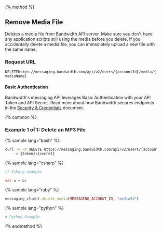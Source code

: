 {% method %}

## Remove Media File
Deletes a media file from Bandwidth API server. Make sure you don't have any application scripts still using the media before you delete. If you accidentally delete a media file, you can immediately upload a new file with the same name.

### Request URL

<code class="delete">DELETE</code>`https://messaging.bandwidth.com/api/v2/users/{accountId}/media/{mediaName}`

#### Basic Authentication

Bandwidth's messaging API leverages Basic Authentication with your API Token and API Secret. Read more about how Bandwidth secures endpoints in the [Security & Credentials](../../../guides/accountCredentials.md) document.

{% common %}

### Example 1 of 1: Delete an MP3 File

{% sample lang="bash" %}

```bash
curl -v -X DELETE https://messaging.bandwidth.com/api/v2/users/{accountId}/media/{mediaName} \
	-u {token}:{secret}
```

{% sample lang="csharp" %}

```csharp
// Csharp example

var a = b;

```


{% sample lang="ruby" %}

```ruby
messaging_client.delete_media(MESSAGING_ACCOUNT_ID, "mediaId")
```

{% sample lang="python" %}

```python
# Python Example
```

{% endmethod %}

